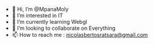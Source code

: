 - 👋 Hi, I’m @MpanaMoly
- 👀 I’m interested in IT
- 🌱 I’m currently learning Webgl
- 💞️ I’m looking to collaborate on Everything
- 📫 How to reach me : nicolasbertosratsara@gmail.com

<!---
MpanaMoly/MpanaMoly is a ✨ special ✨ repository because its `README.md` (this file) appears on your GitHub profile.
You can click the Preview link to take a look at your changes.
--->
